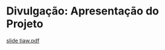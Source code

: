 # Divulgação: Apresentação do Projeto

[slide tiaw.pdf](https://github.com/ICEI-PUC-Minas-PPLES-TI/plf-es-2023-1-ti1-0385100-grupo-9-problemas-de-saude/files/11256490/slide.tiaw.pdf)
